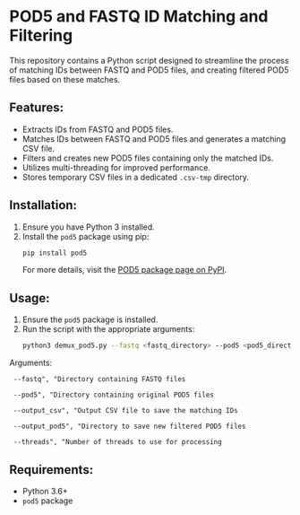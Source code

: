 # POD5 and FASTQ ID Matching and Filtering

This repository contains a Python script designed to streamline the process of matching IDs between FASTQ and POD5 files, and creating filtered POD5 files based on these matches.

## Features:
- Extracts IDs from FASTQ and POD5 files.
- Matches IDs between FASTQ and POD5 files and generates a matching CSV file.
- Filters and creates new POD5 files containing only the matched IDs.
- Utilizes multi-threading for improved performance.
- Stores temporary CSV files in a dedicated `.csv-tmp` directory.

## Installation:
1. Ensure you have Python 3 installed.
2. Install the `pod5` package using pip:
   ```bash
   pip install pod5
   ```
   For more details, visit the [POD5 package page on PyPI](https://pypi.org/project/pod5/).

## Usage:
1. Ensure the `pod5` package is installed.
2. Run the script with the appropriate arguments:
   ```bash
   python3 demux_pod5.py --fastq <fastq_directory> --pod5 <pod5_directory> --output_csv <output_csv_file> --output_pod5 <output_pod5_directory> --threads <number_of_threads>
   ```

  Arguments:
  
   ``` --fastq", "Directory containing FASTQ files```
   
   ``` --pod5", "Directory containing original POD5 files```
   
   ``` --output_csv", "Output CSV file to save the matching IDs```

   ``` --output_pod5", "Directory to save new filtered POD5 files```
   
   ``` --threads", "Number of threads to use for processing```

## Requirements:
- Python 3.6+
- `pod5` package
